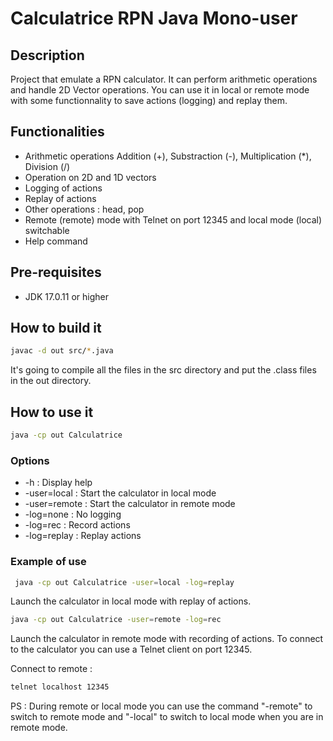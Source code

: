 # Calculatrice RPN Java Mono-user

## Description

Project that emulate a RPN calculator. It can perform arithmetic operations and handle 2D Vector operations. You can use it in local or remote mode with some
functionnality to save actions (logging) and replay them.

## Functionalities

- Arithmetic operations Addition (+), Substraction (-), Multiplication (*), Division (/)
- Operation on 2D and 1D vectors
- Logging of actions
- Replay of actions
- Other operations : head, pop
- Remote (remote) mode with Telnet on port 12345 and local mode (local) switchable
- Help command

## Pre-requisites

- JDK 17.0.11 or higher

## How to build it

```bash
javac -d out src/*.java
```

It's going to compile all the files in the src directory and put the .class files in the out directory.

## How to use it

```bash
java -cp out Calculatrice 

```

### Options

* -h : Display help
* -user=local : Start the calculator in local mode
* -user=remote : Start the calculator in remote mode
* -log=none : No logging
* -log=rec : Record actions
* -log=replay : Replay actions

### Example of use
    
```bash
 java -cp out Calculatrice -user=local -log=replay
```

Launch the calculator in local mode with replay of actions.

```bash
java -cp out Calculatrice -user=remote -log=rec
```

Launch the calculator in remote mode with recording of actions. To connect to the calculator you can use a Telnet client on port 12345.

Connect to remote :

```bash
telnet localhost 12345
```

PS : During remote or local mode you can use the command "-remote" to switch to remote mode and "-local" to switch to local mode when you are in remote mode.

